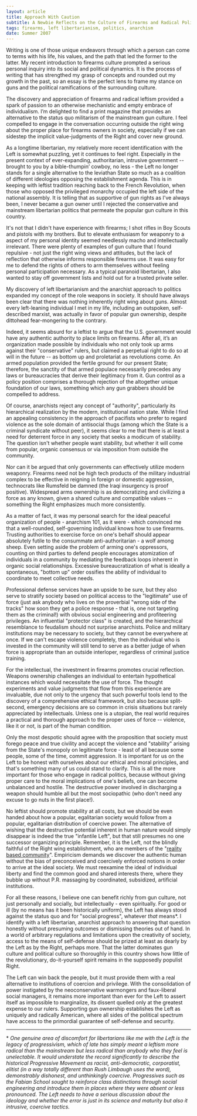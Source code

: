 ```yaml
---
layout: article
title: Approach With Caution
subtitle: A Newbie Reflects on the Culture of Firearms and Radical Politic
tags: firearms, left libertarianism, politics, anarchism
date: Summer 2007
---
```

Writing is one of those unique endeavors through which a person can come to terms with his life, his values, and the path that led the former to the latter.  My recent introduction to firearms culture prompted a serious personal inquiry into its social and political dynamics.  It is the process of writing that has strengthed my grasp of concepts and rounded out my growth in the past, so an essay is the perfect lens to frame my stance on guns and the political ramifications of the surrounding culture.

The discovery and appreciation of firearms and radical leftism provided a spark of passion to an otherwise mechanistic and empty embrace of individualism.  I’m delighted to find a print magazine that provides an alternative to the status quo militarism of the mainstream gun culture.  I feel compelled to engage in the conversation occurring outside the right wing about the proper place for firearms owners in society, especially if we can sidestep the implicit value-judgments of the Right and cover new ground.

As a longtime libertarian, my relatively more recent identification with the Left is somewhat puzzling, yet it continues to feel right.  Especially in the present context of ever-expanding, authoritarian, intrusive government -- brought to you by a bible-thumpin’ cowboy, no less - the Left no longer stands for a single alternative to the leviathan State so much as a coalition of different ideologies opposing the establishment agenda.  This is in keeping with leftist tradition reaching back to the French Revolution, when those who opposed the privileged monarchy occupied the left side of the national assembly.  It is telling that as supportive of gun rights as I've always been, I never became a gun owner until I rejected the conservative and mainstream libertarian politics that permeate the popular gun culture in this country.

It's not that I didn't have experience with firearms; I shot rifles in Boy Scouts and pistols with my brothers.  But to elevate enthusiasm for weaponry to a aspect of my personal identity seemed needlessly macho and intellectually irrelevant.  There were plenty of examples of gun culture that I found repulsive - not just the right wing views and attitudes, but the lack of reflection that otherwise informs responsible firearms use.  It was easy for me to defend the rights of others to arm themselves without feeling personal participation necessary.  As a typical paranoid libertarian, I also wanted to stay off government lists and hold out for a trusted private seller.

My discovery of left libertarianism and the anarchist approach to politics expanded my concept of the role weapons in society.  It should have always been clear that there was nothing inherently right wing about guns.  Almost every left-leaning individual I met in my life, including an outspoken, self-described marxist, was actually in favor of popular gun ownership, despite dittohead fear-mongering to the contrary.  

Indeed, it seems absurd for a leftist to argue that the U.S. government would have any authentic authority to place limits on firearms.  After all, it’s an organization made possible by individuals who not only took up arms against their "conservative" rulers, but claimed a perpetual right to do so at will in the future -- as bottom up and proletariat as revolutions come.  An armed population provided the fertile ground for our present State; therefore, the sanctity of that armed populace necessarily precedes any laws or bureaucracies that derive their legitimacy from it.  Gun control as a policy position comprises a thorough rejection of the altogether unique foundation of our laws, something which any gun grabbers should be compelled to address.

Of course, anarchists reject any concept of "authority", particularly its hierarchical realization by the modern, institutional nation state.  While I find an appealing consistency in the approach of pacifists who prefer to regard violence as the sole domain of antisocial thugs (among which the State is a criminal syndicate without peer), it seems clear to me that there is at least a need for deterrent force in any society that seeks a modicum of stability.  The question isn't whether people want stability, but whether it will come from popular, organic consensus or via imposition from outside the community.  

Nor can it be argued that only governments can effectively utilize modern weaponry.  Firearms need not be high tech products of the military industrial complex to be effective in reigning in foreign or domestic aggression, technocrats like Rumsfeld be damned (the Iraqi insurgency is proof positive).  Widespread arms ownership is as democratizing and civilizing a force as any known, given a shared culture and compatible values -- something the Right emphasizes much more consistently.  

As a matter of fact, it was my personal search for the ideal peaceful organization of people - anarchism 101, as it were - which convinced me that a well-rounded, self-governing individual knows how to use firearms.  Trusting authorities to exercise force on one's behalf should appear absolutely futile to the consummate anti-authoritarian - a wolf among sheep.  Even setting aside the problem of arming one's oppressors, counting on third parties to defend people encourages atomization of individuals in a community by mediating the feedback loops inherent in organic social relationships. Excessive bureaucratization of what is ideally a spontaneous, "bottom up" order ossifies the ability of individual to coordinate to meet collective needs.

Professional defense services have an upside to be sure, but they also serve to stratify society based on political access to the "legitimate" use of force (just ask anybody who lives on the proverbial "wrong side of the tracks" how soon they get a police response - that is, one not targeting them as the criminal!) with obvious social engineering and profiteering privileges.  An influential "protector class" is created, and the hierarchical resemblance to feudalism should not surprise anarchists.  Police and military institutions may be necessary to society, but they cannot be everywhere at once.  If we can't escape violence completely, then the individual who is invested in the community will still tend to serve as a better judge of when force is appropriate than an outside interloper, regardless of criminal justice training. 

For the intellectual, the investment in firearms promotes crucial reflection.  Weapons ownership challenges an individual to entertain hypothetical instances which would necessitate the use of force.  The thought experiments and value judgments that flow from this experience are invaluable, due not only to the urgency that such powerful tools lend to the discovery of a comprehensive ethical framework, but also because split-second, emergency decisions are so common in crisis situations but rarely appreciated by intellectuals.  Unless one is a utopian, the real world requires a practical and thorough approach to the proper uses of force -- violence, like it or not, is part of the human condition.  

Only the most despotic should agree with the proposition that society must forego peace and true civility and accept the violence and "stability" arising from the State's monopoly on legitimate force - least of all because some people, some of the time, commit aggression.  It is important for us on the Left to be honest with ourselves about our ethical and moral principles, and that's something many of us could stand to clarify.  This is all the more important for those who engage in radical politics, because without giving proper care to the moral implications of one's beliefs, one can become unbalanced and hostile.  The destructive power involved in discharging a weapon should humble all but the most sociopathic (who don't need any excuse to go nuts in the first place!).  

No leftist should promote stability at all costs, but we should be even handed about how a popular, egalitarian society would follow from a popular, egalitarian distribution of coercive power.  The alternative of wishing that the destructive potential inherent in human nature would simply disappear is indeed the true "infantile Left", but that still presumes no one successor organizing principle. Remember, it is the Left, not the blindly faithful of the Right wing establishment, who are members of the "[reality based community](http://www.nytimes.com/2004/10/17/magazine/17BUSH.html?_r=1&ex=1255665600&en=890a96189e162076&ei=5090&partner=rssuserland)".   Empiricism demands we discover the authentic human without the bias of preconceived and coercively enforced notions in order to arrive at the ideal society.  We must reexamine the ideal of individual liberty and find the common good and shared interests there, where they bubble up without P.R. massaging by coordinated, subsidized, artificial institutions.

For all these reasons, I believe one can benefit richly from gun culture, not just personally and socially, but intellectually - even spiritually.  For good or ill (by no means has it been historically uniform), the Left has always stood against the status quo and for "social progress", whatever _that_ means*.  I identify with a left libertarian, anarchist approach to answering that question honestly without presuming outcomes or dismissing theories out of hand.  In a world of arbitrary regulations and limitations upon the creativity of society, access to the means of self-defense should be prized at least as dearly by the Left as by the Right, perhaps more.  That the latter dominates gun culture and political culture so thoroughly in this country shows how little of the revolutionary, do-it-yourself spirit remains in the supposedly populist Right.

The Left can win back the people, but it must provide them with a real alternative to institutions of coercion and privilege.  With the consolidation of power instigated by the neoconservative warmongers and faux-liberal social managers, it remains more important than ever for the Left to assert itself as impossible to marginalize, its dissent quelled only at the greatest expense to our rulers.  Supporting gun ownership establishes the Left as uniquely and radically American, where all sides of the political spectrum have access to the primordial guarantee of self-defense and security.

- - -

\* _One genuine area of discomfort for libertarians like me with the Left is the legacy of progressivism, which of late has simply meant a leftism more radical than the mainstream but less radical than anybody who they feel is unelectable.  It would understate the record significantly to describe the historical Progressive Movement as racist, anti-democratic, corporatist, elitist (in a way totally different than Rush Limbaugh uses the word), demonstrably dishonest, and unthinkingly coercive.  Progressives such as the Fabian School sought to reinforce class distinctions through social engineering and introduce them in places where they were absent or less pronounced.  The Left needs to have a serious discussion about the ideology and whether the error is just in its science and maturity but also it intrusive, coercive tactics._